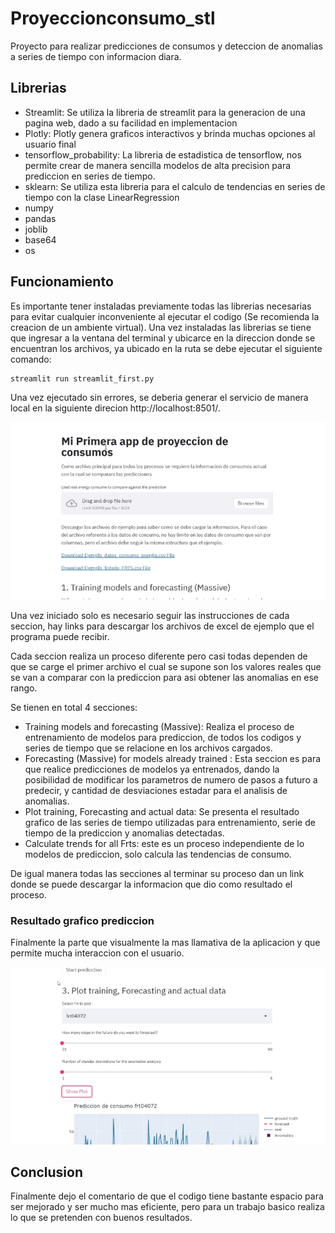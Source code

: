 # Proyeccionconsumo_stl
Proyecto para realizar predicciones de consumos y deteccion de anomalias a series de tiempo con informacion diara.

## Librerias 
- Streamlit: Se utiliza la libreria de streamlit para la generacion de una pagina web, dado a su facilidad en implementacion
- Plotly: Plotly genera graficos interactivos y brinda muchas opciones al usuario final
- tensorflow_probability: La libreria de estadistica de tensorflow, nos permite crear de manera sencilla modelos de alta precision para prediccion en series de tiempo.
- sklearn: Se utiliza esta libreria para el calculo de tendencias en series de tiempo con la clase LinearRegression
- numpy
- pandas
- joblib
- base64
- os

## Funcionamiento

Es importante tener instaladas previamente todas las librerias necesarias para evitar cualquier inconveniente al ejecutar el codigo (Se recomienda la creacion de un ambiente virtual).
Una vez instaladas las librerias se tiene que ingresar a la ventana del terminal y ubicarce en la direccion donde se encuentran los archivos, ya ubicado en la ruta se debe ejecutar el siguiente comando:
```Python
streamlit run streamlit_first.py
```
Una vez ejecutado sin errores, se deberia generar el servicio de manera local en la siguiente direcion http://localhost:8501/.

![alt-text](https://github.com/gabrielcoralc/Proyeccionconsumo_stl/blob/main/gifs/fullpage.gif)

Una vez iniciado solo es necesario seguir las instrucciones de cada seccion, hay links para descargar los archivos de excel de ejemplo que el programa puede recibir.

Cada seccion realiza un proceso diferente pero casi todas dependen de que se carge el primer archivo el cual se supone son los valores reales que se van a comparar con la prediccion para asi obtener las anomalias en ese rango.

Se tienen en total 4 secciones:

- Training models and forecasting (Massive): Realiza el proceso de entrenamiento de modelos para prediccion, de todos los codigos y series de tiempo que se relacione en los archivos cargados.
- Forecasting (Massive) for models already trained : Esta seccion es para que realice predicciones de modelos ya entrenados, dando la posibilidad de modificar los parametros de numero de pasos a futuro a predecir, y cantidad de desviaciones estadar para el analisis de anomalias.
- Plot training, Forecasting and actual data: Se presenta el resultado grafico de las series de tiempo utilizadas para entrenamiento, serie de tiempo de la prediccion y anomalias detectadas.
- Calculate trends for all Frts: este es un proceso independiente de lo modelos de prediccion, solo calcula las tendencias de consumo.

De igual manera todas las secciones al terminar su proceso dan un link donde se puede descargar la informacion que dio como resultado el proceso.


### Resultado grafico prediccion

Finalmente la parte que visualmente la mas llamativa de la aplicacion y que permite mucha interaccion con el usuario.

![alt-text](https://github.com/gabrielcoralc/Proyeccionconsumo_stl/blob/main/gifs/prediction_plot.gif)

## Conclusion

Finalmente dejo el comentario de que el codigo tiene bastante espacio para ser mejorado y ser mucho mas eficiente, pero para un trabajo basico realiza lo que se pretenden con buenos resultados.
